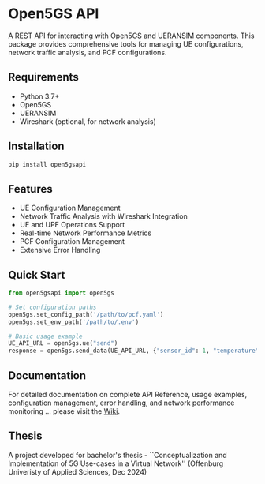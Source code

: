 # Open5GS API

A REST API for interacting with Open5GS and UERANSIM components. This package provides comprehensive tools for managing UE configurations, network traffic analysis, and PCF configurations.

## Requirements

- Python 3.7+
- Open5GS
- UERANSIM
- Wireshark (optional, for network analysis)

## Installation

```bash
pip install open5gsapi
```

## Features

- UE Configuration Management
- Network Traffic Analysis with Wireshark Integration
- UE and UPF Operations Support
- Real-time Network Performance Metrics
- PCF Configuration Management
- Extensive Error Handling

## Quick Start

```python
from open5gsapi import open5gs

# Set configuration paths
open5gs.set_config_path('/path/to/pcf.yaml')
open5gs.set_env_path('/path/to/.env')

# Basic usage example
UE_API_URL = open5gs.ue("send")
response = open5gs.send_data(UE_API_URL, {"sensor_id": 1, "temperature": 25.5})
```

## Documentation

For detailed documentation on complete API Reference, usage examples, configuration management, error handling, and network performance monitoring ... please visit the [Wiki](https://github.com/ashwinsathish/Open5GS-API/wiki).

## Thesis

A project developed for bachelor's thesis - ``Conceptualization and Implementation of 5G Use-cases in a Virtual Network'' (Offenburg Univeristy of Applied Sciences, Dec 2024)
